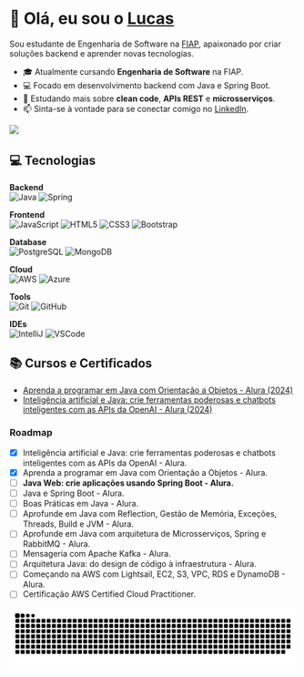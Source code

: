 <h1>👋 Olá, eu sou o <a href="https://www.linkedin.com/in/lucas-lap/">Lucas</a></h1>

<p>Sou estudante de Engenharia de Software na <a href="https://www.fiap.com.br/graduacao/bacharelado/engenharia-de-software/">FIAP</a>, apaixonado por criar soluções backend e aprender novas tecnologias.</p>

- 🎓 Atualmente cursando **Engenharia de Software** na FIAP.  
- 💻 Focado em desenvolvimento backend com Java e Spring Boot.  
- 🚀 Estudando mais sobre **clean code**, **APIs REST** e **microsserviços**.  
- 📫 Sinta-se à vontade para se conectar comigo no [LinkedIn](https://www.linkedin.com/in/lucas-lap/).

<img src="https://user-images.githubusercontent.com/73097560/115834477-dbab4500-a447-11eb-908a-139a6edaec5c.gif">

## 💻 Tecnologias

**Backend** <br>
![Java](https://img.shields.io/badge/-Java-007396?style=flat-square&logo=java)
![Spring](https://img.shields.io/badge/-Spring-6DB33F?style=flat-square&logo=spring&logoColor=white)

**Frontend**<br>
![JavaScript](https://img.shields.io/badge/-JavaScript-black?style=flat-square&logo=javascript)
![HTML5](https://img.shields.io/badge/-HTML5-E34F26?style=flat-square&logo=html5&logoColor=white)
![CSS3](https://img.shields.io/badge/-CSS3-1572B6?style=flat-square&logo=css3)
![Bootstrap](https://img.shields.io/badge/-Bootstrap-563D7C?style=flat-square&logo=bootstrap)

**Database**<br>
![PostgreSQL](https://img.shields.io/badge/PostgreSQL-000?style=flat&logo=postgresql)
![MongoDB](https://img.shields.io/badge/-MongoDB-black?style=flat-square&logo=mongodb)

**Cloud**<br>
![AWS](https://img.shields.io/badge/AWS-000.svg?style=flat&logo=amazon-aws&logoColor=white)
![Azure](https://img.shields.io/badge/Azure-blue?style=flat&logo=microsoft%20azure&logoColor=blue&labelColor=FFFFFF&link=https%3A%2F%2Fimages.app.goo.gl%2FK7PN1jYJd57x4q7A8)

**Tools**<br>
![Git](https://img.shields.io/badge/-Git-black?style=flat-square&logo=git)
![GitHub](https://img.shields.io/badge/-GitHub-181717?style=flat-square&logo=github)

**IDEs**<br>
![IntelliJ](https://img.shields.io/badge/-IntelliJ%20IDEA-black?style=flat-square&logo=intellij-idea&logoColor=white)
![VSCode](https://img.shields.io/badge/-VSCode-007ACC?style=flat-square&logo=visual-studio-code&logoColor=white)

## 📚 Cursos e Certificados
- [Aprenda a programar em Java com Orientação a Objetos - Alura (2024)](https://cursos.alura.com.br/user/lucas1998/degree-java-568827/certificate)
- [Inteligência artificial e Java: crie ferramentas poderosas e chatbots inteligentes com as APIs da OpenAI - Alura (2024)](https://cursos.alura.com.br/user/lucas1998/degree-ia-java-apis-openai-754502/certificate)

### Roadmap
- [x] Inteligência artificial e Java: crie ferramentas poderosas e chatbots inteligentes com as APIs da OpenAI - Alura.
- [x] Aprenda a programar em Java com Orientação a Objetos - Alura.
- [ ] **Java Web: crie aplicações usando Spring Boot - Alura.**
- [ ] Java e Spring Boot - Alura.
- [ ] Boas Práticas em Java - Alura.
- [ ] Aprofunde em Java com Reflection, Gestão de Memória, Exceções, Threads, Build e JVM - Alura.
- [ ] Aprofunde em Java com arquitetura de Microsserviços, Spring e RabbitMQ - Alura.
- [ ] Mensageria com Apache Kafka - Alura.
- [ ] Arquitetura Java: do design de código à infraestrutura - Alura.
- [ ] Começando na AWS com Lightsail, EC2, S3, VPC, RDS e DynamoDB - Alura.
- [ ] Certificação AWS Certified Cloud Practitioner.

![github-snake.svg](https://raw.githubusercontent.com/Platane/snk/output/github-contribution-grid-snake-dark.svg)
